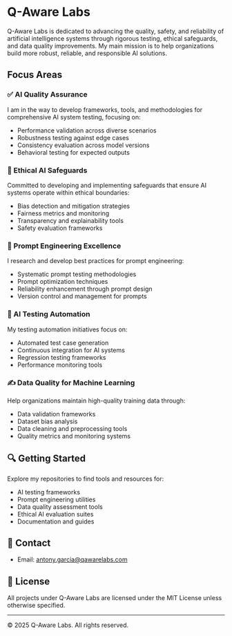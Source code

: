 # Q-Aware Labs

Q-Aware Labs is dedicated to advancing the quality, safety, and reliability of artificial intelligence systems through rigorous testing, ethical safeguards, and data quality improvements. My main mission is to help organizations build more robust, reliable, and responsible AI solutions.

## Focus Areas

### ✅ AI Quality Assurance
I am in the way to develop frameworks, tools, and methodologies for comprehensive AI system testing, focusing on:
- Performance validation across diverse scenarios
- Robustness testing against edge cases
- Consistency evaluation across model versions
- Behavioral testing for expected outputs

### 🛟 Ethical AI Safeguards
Committed to developing and implementing safeguards that ensure AI systems operate within ethical boundaries:
- Bias detection and mitigation strategies
- Fairness metrics and monitoring
- Transparency and explainability tools
- Safety evaluation frameworks

### 📝 Prompt Engineering Excellence
I research and develop best practices for prompt engineering:
- Systematic prompt testing methodologies
- Prompt optimization techniques
- Reliability enhancement through prompt design
- Version control and management for prompts

### 🔬 AI Testing Automation
My testing automation initiatives focus on:
- Automated test case generation
- Continuous integration for AI systems
- Regression testing frameworks
- Performance monitoring tools

### ✍️ Data Quality for Machine Learning
Help organizations maintain high-quality training data through:
- Data validation frameworks
- Dataset bias analysis
- Data cleaning and preprocessing tools
- Quality metrics and monitoring systems

## 🔍 Getting Started
Explore my repositories to find tools and resources for:
- AI testing frameworks
- Prompt engineering utilities
- Data quality assessment tools
- Ethical AI evaluation suites
- Documentation and guides

## 📧 Contact
- Email: antony.garcia@qawarelabs.com

## 🪪 License
All projects under Q-Aware Labs are licensed under the MIT License unless otherwise specified.

---
© 2025 Q-Aware Labs. All rights reserved.

